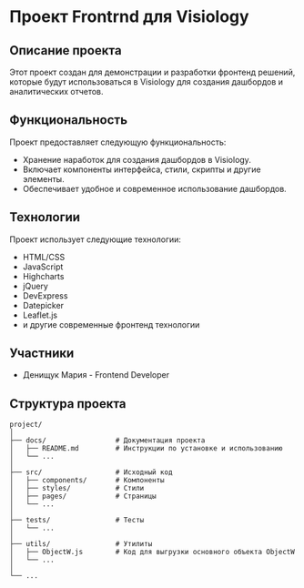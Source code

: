 # Проект Frontrnd для Visiology

## Описание проекта

Этот проект создан для демонстрации и разработки фронтенд решений, которые будут использоваться в Visiology для создания дашбордов и аналитических отчетов.

## Функциональность

Проект предоставляет следующую функциональность:

- Хранение наработок для создания дашбордов в Visiology.
- Включает компоненты интерфейса, стили, скрипты и другие элементы.
- Обеспечивает удобное и современное использование дашбордов.

## Технологии

Проект использует следующие технологии:

- HTML/CSS
- JavaScript
- Highcharts
- jQuery
- DevExpress
- Datepicker
- Leaflet.js
- и другие современные фронтенд технологии

## Участники

- Денищук Мария - Frontend Developer

## Структура проекта

```plaintext
project/
│
├── docs/                 # Документация проекта
│   ├── README.md         # Инструкции по установке и использованию
│   └── ...
│
├── src/                  # Исходный код
│   ├── components/       # Компоненты
│   ├── styles/           # Стили
│   ├── pages/            # Страницы
│   └── ...
│
├── tests/                # Тесты
│   └── ...
│
├── utils/                # Утилиты
│   ├── ObjectW.js        # Код для выгрузки основного объекта ObjectW
│   └── ...
│
└── ...
